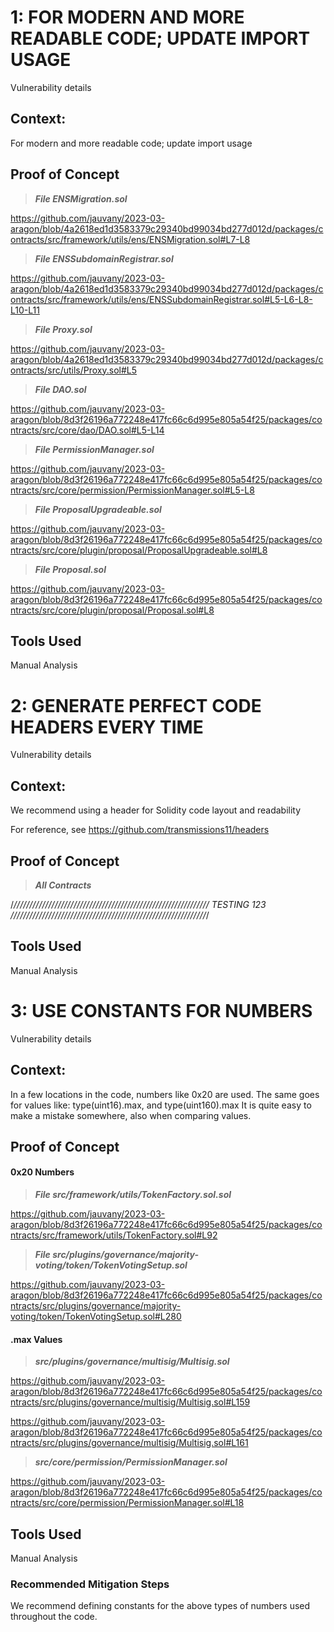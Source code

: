 # 1: FOR MODERN AND MORE READABLE CODE; UPDATE IMPORT USAGE

Vulnerability details

## Context:

For modern and more readable code; update import usage

## Proof of Concept

> ***File ENSMigration.sol***

https://github.com/jauvany/2023-03-aragon/blob/4a2618ed1d3583379c29340bd99034bd277d012d/packages/contracts/src/framework/utils/ens/ENSMigration.sol#L7-L8 
> ***File ENSSubdomainRegistrar.sol*** 

https://github.com/jauvany/2023-03-aragon/blob/4a2618ed1d3583379c29340bd99034bd277d012d/packages/contracts/src/framework/utils/ens/ENSSubdomainRegistrar.sol#L5-L6-L8-L10-L11 

> ***File Proxy.sol***

https://github.com/jauvany/2023-03-aragon/blob/4a2618ed1d3583379c29340bd99034bd277d012d/packages/contracts/src/utils/Proxy.sol#L5 

> ***File DAO.sol***

https://github.com/jauvany/2023-03-aragon/blob/8d3f26196a772248e417fc66c6d995e805a54f25/packages/contracts/src/core/dao/DAO.sol#L5-L14  

> ***File PermissionManager.sol*** 

https://github.com/jauvany/2023-03-aragon/blob/8d3f26196a772248e417fc66c6d995e805a54f25/packages/contracts/src/core/permission/PermissionManager.sol#L5-L8  

> ***File ProposalUpgradeable.sol***

https://github.com/jauvany/2023-03-aragon/blob/8d3f26196a772248e417fc66c6d995e805a54f25/packages/contracts/src/core/plugin/proposal/ProposalUpgradeable.sol#L8   

> ***File Proposal.sol***

https://github.com/jauvany/2023-03-aragon/blob/8d3f26196a772248e417fc66c6d995e805a54f25/packages/contracts/src/core/plugin/proposal/Proposal.sol#L8  

## Tools Used

Manual Analysis  
  
# 2: GENERATE PERFECT CODE HEADERS EVERY TIME					

Vulnerability details

## Context:

We recommend using a header for Solidity code layout and readability

For reference, see https://github.com/transmissions11/headers

## Proof of Concept

> ***All Contracts***

  /*//////////////////////////////////////////////////////////////
                           TESTING 123
 //////////////////////////////////////////////////////////////*/


## Tools Used

Manual Analysis

# 3: USE CONSTANTS FOR NUMBERS

Vulnerability details

## Context:

In a few locations in the code, numbers like 0x20  are used. The same goes for values like: type(uint16).max, and type(uint160).max It is quite easy to make a mistake somewhere, also when comparing values.

## Proof of Concept

#### 0x20 Numbers

> ***File src/framework/utils/TokenFactory.sol.sol***

https://github.com/jauvany/2023-03-aragon/blob/8d3f26196a772248e417fc66c6d995e805a54f25/packages/contracts/src/framework/utils/TokenFactory.sol#L92 

> ***File src/plugins/governance/majority-voting/token/TokenVotingSetup.sol***

https://github.com/jauvany/2023-03-aragon/blob/8d3f26196a772248e417fc66c6d995e805a54f25/packages/contracts/src/plugins/governance/majority-voting/token/TokenVotingSetup.sol#L280 


#### .max Values

> ***src/plugins/governance/multisig/Multisig.sol***

https://github.com/jauvany/2023-03-aragon/blob/8d3f26196a772248e417fc66c6d995e805a54f25/packages/contracts/src/plugins/governance/multisig/Multisig.sol#L159 

https://github.com/jauvany/2023-03-aragon/blob/8d3f26196a772248e417fc66c6d995e805a54f25/packages/contracts/src/plugins/governance/multisig/Multisig.sol#L161  

> ***src/core/permission/PermissionManager.sol***

https://github.com/jauvany/2023-03-aragon/blob/8d3f26196a772248e417fc66c6d995e805a54f25/packages/contracts/src/core/permission/PermissionManager.sol#L18 

## Tools Used

Manual Analysis

### Recommended Mitigation Steps

We recommend defining constants for the above types of numbers used throughout the code.
